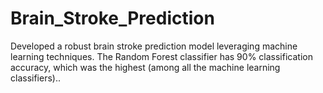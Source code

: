 # Brain_Stroke_Prediction
Developed a robust brain stroke prediction model leveraging machine learning techniques. The Random Forest classifier has 90% classification accuracy, which was the highest (among all the machine learning classifiers)..
